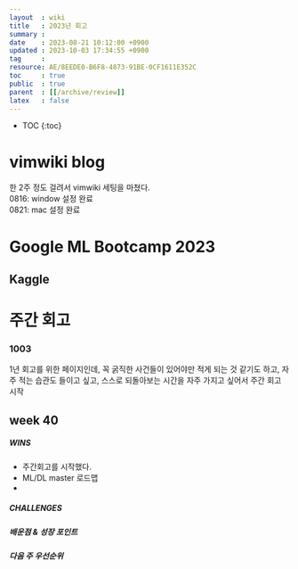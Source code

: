 ```yaml
---
layout  : wiki
title   : 2023년 회고
summary : 
date    : 2023-08-21 10:12:00 +0900
updated : 2023-10-03 17:34:55 +0900
tag     : 
resource: AE/8EEDE0-B6F8-4873-91BE-0CF1611E352C
toc     : true
public  : true
parent  : [[/archive/review]]
latex   : false
---
```

* TOC
{:toc}

# vimwiki blog
한 2주 정도 걸려서 vimwiki 세팅을 마쳤다.  
0816: window 설정 완료  
0821: mac 설정 완료

# Google ML Bootcamp 2023
## Kaggle

# 주간 회고
### 1003
1년 회고를 위한 페이지인데, 꼭 굵직한 사건들이 있어야만 적게 되는 것 같기도 하고, 자주 적는 습관도 들이고 싶고, 스스로 되돌아보는 시간을 자주 가지고 싶어서 주간 회고 시작

## week 40
##### WINS
- 주간회고를 시작했다.
- ML/DL master 로드맵
- 
##### CHALLENGES

##### 배운점 & 성장 포인트
##### 다음 주 우선순위

